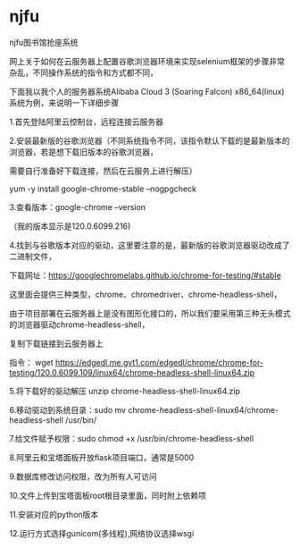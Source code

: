 # njfu
njfu图书馆抢座系统

网上关于如何在云服务器上配置谷歌浏览器环境来实现selenium框架的步骤非常杂乱，不同操作系统的指令和方式都不同，

下面我以我个人的服务器系统Alibaba Cloud 3 (Soaring Falcon) x86_64(linux)系统为例，来说明一下详细步骤

1.首先登陆阿里云控制台，远程连接云服务器

2.安装最新版的谷歌浏览器（不同系统指令不同，该指令默认下载的是最新版本的浏览器，若是想下载旧版本的谷歌浏览器，

需要自行准备好下载连接，然后在云服务上进行解压） 

yum -y install google-chrome-stable –nogpgcheck

3.查看版本：google-chrome –version

（我的版本显示是120.0.6099.216)

4.找到与谷歌版本对应的驱动，这里要注意的是，最新版的谷歌浏览器驱动改成了二进制文件，

下载网址：https://googlechromelabs.github.io/chrome-for-testing/#stable

这里面会提供三种类型，chrome、chromedriver、chrome-headless-shell，

由于项目部署在云服务器上是没有图形化接口的，所以我们要采用第三种无头模式的浏览器驱动chrome-headless-shell，

复制下载链接到云服务器上

指令： wget https://edgedl.me.gvt1.com/edgedl/chrome/chrome-for-testing/120.0.6099.109/linux64/chrome-headless-shell-linux64.zip


5.将下载好的驱动解压 unzip chrome-headless-shell-linux64.zip

6.移动驱动到系统目录：sudo mv chrome-headless-shell-linux64/chrome-headless-shell /usr/bin/

7.给文件赋予权限：sudo chmod +x /usr/bin/chrome-headless-shell

8.阿里云和宝塔面板开放flask项目端口，通常是5000

9.数据库修改访问权限，改为所有人可访问

10.文件上传到宝塔面板root根目录里面，同时附上依赖项

11.安装对应的python版本

12.运行方式选择gunicom(多线程),网络协议选择wsgi
